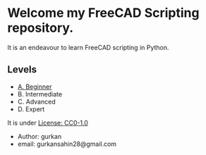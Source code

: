 <h1>Welcome my <strong>FreeCAD Scripting</strong> repository.</h1>
<p>It is an endeavour to learn FreeCAD scripting in Python.</p>

<h2>Levels</h2>
<ul>
    <li><a href = 'A_BEGINNER'>A. Beginner</a></li>
    <li>B. Intermediate</li>
    <li>C. Advanced</li>
    <li>D. Expert</li>
</ul>

<p>It is under <a href = 'https://github.com/gurkansahin28/FreeCADScripting?tab=CC0-1.0-1-ov-file#readme'>License: CC0-1.0</a>
</p>

<p>
    <ul>
        <li>
        Author: gurkan
        </li>
        <li>
        email: gurkansahin28@gmail.com
        </li>
    </ul>
</p>